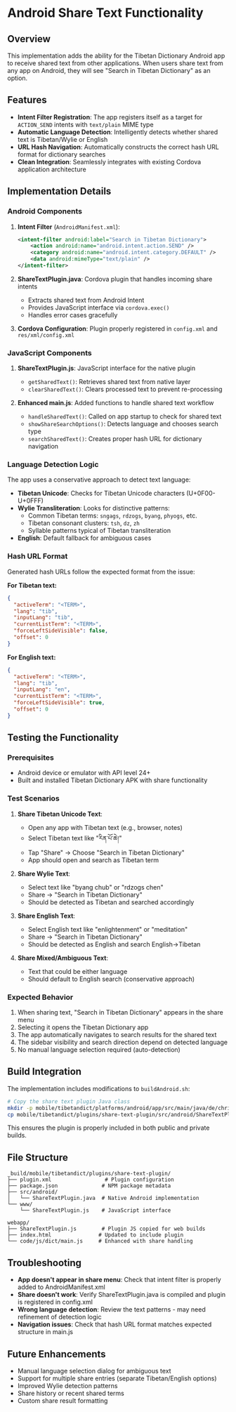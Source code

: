 # Android Share Text Functionality

## Overview

This implementation adds the ability for the Tibetan Dictionary Android app to receive shared text from other applications. When users share text from any app on Android, they will see "Search in Tibetan Dictionary" as an option.

## Features

- **Intent Filter Registration**: The app registers itself as a target for `ACTION_SEND` intents with `text/plain` MIME type
- **Automatic Language Detection**: Intelligently detects whether shared text is Tibetan/Wylie or English
- **URL Hash Navigation**: Automatically constructs the correct hash URL format for dictionary searches
- **Clean Integration**: Seamlessly integrates with existing Cordova application architecture

## Implementation Details

### Android Components

1. **Intent Filter** (`AndroidManifest.xml`):
   ```xml
   <intent-filter android:label="Search in Tibetan Dictionary">
       <action android:name="android.intent.action.SEND" />
       <category android:name="android.intent.category.DEFAULT" />
       <data android:mimeType="text/plain" />
   </intent-filter>
   ```

2. **ShareTextPlugin.java**: Cordova plugin that handles incoming share intents
   - Extracts shared text from Android Intent
   - Provides JavaScript interface via `cordova.exec()`
   - Handles error cases gracefully

3. **Cordova Configuration**: Plugin properly registered in `config.xml` and `res/xml/config.xml`

### JavaScript Components

1. **ShareTextPlugin.js**: JavaScript interface for the native plugin
   - `getSharedText()`: Retrieves shared text from native layer
   - `clearSharedText()`: Clears processed text to prevent re-processing

2. **Enhanced main.js**: Added functions to handle shared text workflow
   - `handleSharedText()`: Called on app startup to check for shared text
   - `showShareSearchOptions()`: Detects language and chooses search type
   - `searchSharedText()`: Creates proper hash URL for dictionary navigation

### Language Detection Logic

The app uses a conservative approach to detect text language:

- **Tibetan Unicode**: Checks for Tibetan Unicode characters (U+0F00-U+0FFF)
- **Wylie Transliteration**: Looks for distinctive patterns:
  - Common Tibetan terms: `sngags`, `rdzogs`, `byang`, `phyogs`, etc.
  - Tibetan consonant clusters: `tsh`, `dz`, `zh`
  - Syllable patterns typical of Tibetan transliteration
- **English**: Default fallback for ambiguous cases

### Hash URL Format

Generated hash URLs follow the expected format from the issue:

**For Tibetan text:**
```json
{
  "activeTerm": "<TERM>",
  "lang": "tib",
  "inputLang": "tib", 
  "currentListTerm": "<TERM>",
  "forceLeftSideVisible": false,
  "offset": 0
}
```

**For English text:**
```json
{
  "activeTerm": "<TERM>",
  "lang": "tib",
  "inputLang": "en",
  "currentListTerm": "<TERM>", 
  "forceLeftSideVisible": true,
  "offset": 0
}
```

## Testing the Functionality

### Prerequisites
- Android device or emulator with API level 24+
- Built and installed Tibetan Dictionary APK with share functionality

### Test Scenarios

1. **Share Tibetan Unicode Text**:
   - Open any app with Tibetan text (e.g., browser, notes)
   - Select Tibetan text like "རིན་པོ་ཆེ།"
   - Tap "Share" → Choose "Search in Tibetan Dictionary"
   - App should open and search as Tibetan term

2. **Share Wylie Text**:
   - Select text like "byang chub" or "rdzogs chen"
   - Share → "Search in Tibetan Dictionary"
   - Should be detected as Tibetan and searched accordingly

3. **Share English Text**:
   - Select English text like "enlightenment" or "meditation"
   - Share → "Search in Tibetan Dictionary"
   - Should be detected as English and search English→Tibetan

4. **Share Mixed/Ambiguous Text**:
   - Text that could be either language
   - Should default to English search (conservative approach)

### Expected Behavior

1. When sharing text, "Search in Tibetan Dictionary" appears in the share menu
2. Selecting it opens the Tibetan Dictionary app
3. The app automatically navigates to search results for the shared text
4. The sidebar visibility and search direction depend on detected language
5. No manual language selection required (auto-detection)

## Build Integration

The implementation includes modifications to `buildAndroid.sh`:

```bash
# Copy the share text plugin Java class
mkdir -p mobile/tibetandict/platforms/android/app/src/main/java/de/christian_steinert/tibetandict/
cp mobile/tibetandict/plugins/share-text-plugin/src/android/ShareTextPlugin.java mobile/tibetandict/platforms/android/app/src/main/java/de/christian_steinert/tibetandict/
```

This ensures the plugin is properly included in both public and private builds.

## File Structure

```
_build/mobile/tibetandict/plugins/share-text-plugin/
├── plugin.xml                 # Plugin configuration
├── package.json              # NPM package metadata
├── src/android/
│   └── ShareTextPlugin.java  # Native Android implementation
└── www/
    └── ShareTextPlugin.js    # JavaScript interface

webapp/
├── ShareTextPlugin.js        # Plugin JS copied for web builds
├── index.html               # Updated to include plugin
└── code/js/dict/main.js     # Enhanced with share handling
```

## Troubleshooting

- **App doesn't appear in share menu**: Check that intent filter is properly added to AndroidManifest.xml
- **Share doesn't work**: Verify ShareTextPlugin.java is compiled and plugin is registered in config.xml
- **Wrong language detection**: Review the text patterns - may need refinement of detection logic
- **Navigation issues**: Check that hash URL format matches expected structure in main.js

## Future Enhancements

- Manual language selection dialog for ambiguous text
- Support for multiple share entries (separate Tibetan/English options)
- Improved Wylie detection patterns
- Share history or recent shared terms
- Custom share result formatting